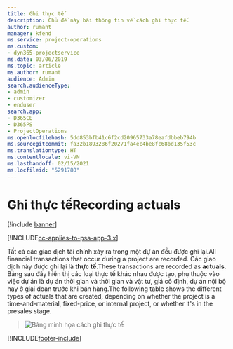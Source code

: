 ```yaml
---
title: Ghi thực tế
description: Chủ đề này bãi thông tin về cách ghi thực tế.
author: rumant
manager: kfend
ms.service: project-operations
ms.custom:
- dyn365-projectservice
ms.date: 03/06/2019
ms.topic: article
ms.author: rumant
audience: Admin
search.audienceType:
- admin
- customizer
- enduser
search.app:
- D365CE
- D365PS
- ProjectOperations
ms.openlocfilehash: 5dd853bfb41c6f2cd20965733a78eafdbbeb794b
ms.sourcegitcommit: fa32b1893286f20271fa4ec4be8fc68bd135f53c
ms.translationtype: HT
ms.contentlocale: vi-VN
ms.lasthandoff: 02/15/2021
ms.locfileid: "5291780"
---
```

# <a name="recording-actuals"></a><span data-ttu-id="02993-103">Ghi thực tế</span><span class="sxs-lookup"><span data-stu-id="02993-103">Recording actuals</span></span> 

[!include [banner](../includes/psa-now-project-operations.md)]

[!INCLUDE[cc-applies-to-psa-app-3.x](../includes/cc-applies-to-psa-app-3x.md)]

<span data-ttu-id="02993-104">Tất cả các giao dịch tài chính xảy ra trong một dự án đều được ghi lại.</span><span class="sxs-lookup"><span data-stu-id="02993-104">All financial transactions that occur during a project are recorded.</span></span> <span data-ttu-id="02993-105">Các giao dịch này được ghi lại là **thực tế**.</span><span class="sxs-lookup"><span data-stu-id="02993-105">These transactions are recorded as **actuals**.</span></span> <span data-ttu-id="02993-106">Bảng sau đây hiển thị các loại thực tế khác nhau được tạo, phụ thuộc vào việc dự án là dự án thời gian và thời gian và vật tư, giá cố định, dự án nội bộ hay ở giai đoạn trước khi bán hàng.</span><span class="sxs-lookup"><span data-stu-id="02993-106">The following table shows the different types of actuals that are created, depending on whether the project is a time-and-material, fixed-price, or internal project, or whether it's in the presales stage.</span></span>

> ![Bảng minh họa cách ghi thực tế](media/advanced-table2.png)


[!INCLUDE[footer-include](../includes/footer-banner.md)]
